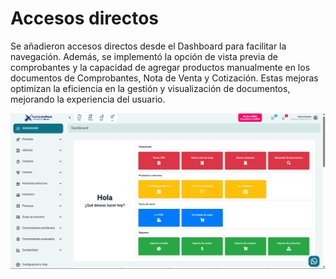 # Accesos directos

Se añadieron accesos directos desde el Dashboard para facilitar la navegación. Además, se implementó la opción de vista previa de comprobantes y la capacidad de agregar productos manualmente en los documentos de Comprobantes, Nota de Venta y Cotización. Estas mejoras optimizan la eficiencia en la gestión y visualización de documentos, mejorando la experiencia del usuario.


![alt text](img/acceso-directo-dashboard.png)